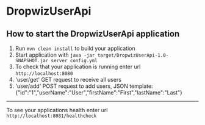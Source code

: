# DropwizUserApi

How to start the DropwizUserApi application
---

1. Run `mvn clean install` to build your application
2. Start application with `java -jar target/DropwizUserApi-1.0-SNAPSHOT.jar server config.yml`
3. To check that your application is running enter url `http://localhost:8080`
3. 'user/get' GET request to receive all users
4. 'user/add' POST request to add users, JSON template:
{"id":"1","userName":"User","firstName":"First","lastName":"Last"}

---

To see your applications health enter url `http://localhost:8081/healthcheck`

